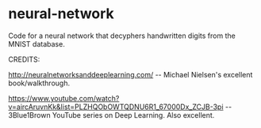# neural-network
 Code for a neural network that decyphers handwritten digits from the MNIST database.

CREDITS: 

http://neuralnetworksanddeeplearning.com/ -- Michael Nielsen's excellent book/walkthrough.

https://www.youtube.com/watch?v=aircAruvnKk&list=PLZHQObOWTQDNU6R1_67000Dx_ZCJB-3pi -- 3Blue1Brown YouTube series on Deep Learning. Also excellent.
